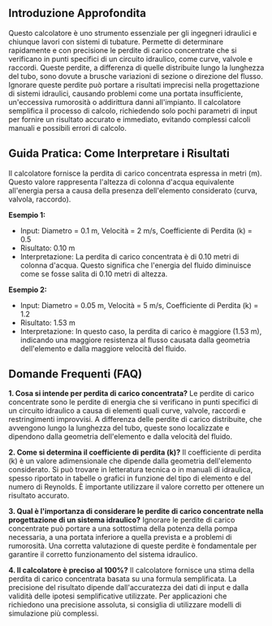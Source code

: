 ## Introduzione Approfondita
Questo calcolatore è uno strumento essenziale per gli ingegneri idraulici e chiunque lavori con sistemi di tubature.  Permette di determinare rapidamente e con precisione le perdite di carico concentrate che si verificano in punti specifici di un circuito idraulico, come curve, valvole e raccordi. Queste perdite, a differenza di quelle distribuite lungo la lunghezza del tubo, sono dovute a brusche variazioni di sezione o direzione del flusso.  Ignorare queste perdite può portare a risultati imprecisi nella progettazione di sistemi idraulici, causando problemi come una portata insufficiente, un'eccessiva rumorosità o addirittura danni all'impianto.  Il calcolatore semplifica il processo di calcolo, richiedendo solo pochi parametri di input per fornire un risultato accurato e immediato, evitando complessi calcoli manuali e possibili errori di calcolo.

## Guida Pratica: Come Interpretare i Risultati
Il calcolatore fornisce la perdita di carico concentrata espressa in metri (m). Questo valore rappresenta l'altezza di colonna d'acqua equivalente all'energia persa a causa della presenza dell'elemento considerato (curva, valvola, raccordo).

**Esempio 1:**
- Input: Diametro = 0.1 m, Velocità = 2 m/s, Coefficiente di Perdita (k) = 0.5
- Risultato: 0.10 m
- Interpretazione: La perdita di carico concentrata è di 0.10 metri di colonna d'acqua. Questo significa che l'energia del fluido diminuisce come se fosse salita di 0.10 metri di altezza.

**Esempio 2:**
- Input: Diametro = 0.05 m, Velocità = 5 m/s, Coefficiente di Perdita (k) = 1.2
- Risultato: 1.53 m
- Interpretazione: In questo caso, la perdita di carico è maggiore (1.53 m), indicando una maggiore resistenza al flusso causata dalla geometria dell'elemento e dalla maggiore velocità del fluido.

## Domande Frequenti (FAQ)

**1. Cosa si intende per perdita di carico concentrata?**
Le perdite di carico concentrate sono le perdite di energia che si verificano in punti specifici di un circuito idraulico a causa di elementi quali curve, valvole, raccordi e restringimenti improvvisi.  A differenza delle perdite di carico distribuite, che avvengono lungo la lunghezza del tubo, queste sono localizzate e dipendono dalla geometria dell'elemento e dalla velocità del fluido.

**2. Come si determina il coefficiente di perdita (k)?**
Il coefficiente di perdita (k) è un valore adimensionale che dipende dalla geometria dell'elemento considerato.  Si può trovare in letteratura tecnica o in manuali di idraulica, spesso riportato in tabelle o grafici in funzione del tipo di elemento e del numero di Reynolds.  È importante utilizzare il valore corretto per ottenere un risultato accurato.

**3. Qual è l'importanza di considerare le perdite di carico concentrate nella progettazione di un sistema idraulico?**
Ignorare le perdite di carico concentrate può portare a una sottostima della potenza della pompa necessaria, a una portata inferiore a quella prevista e a problemi di rumorosità.  Una corretta valutazione di queste perdite è fondamentale per garantire il corretto funzionamento del sistema idraulico.

**4. Il calcolatore è preciso al 100%?**
Il calcolatore fornisce una stima della perdita di carico concentrata basata su una formula semplificata.  La precisione del risultato dipende dall'accuratezza dei dati di input e dalla validità delle ipotesi semplificative utilizzate.  Per applicazioni che richiedono una precisione assoluta, si consiglia di utilizzare modelli di simulazione più complessi.